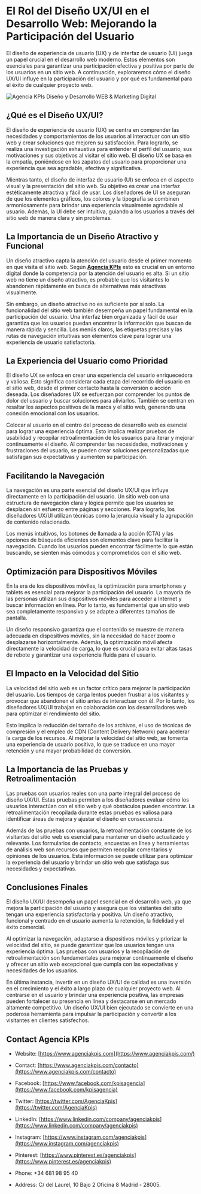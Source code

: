 # El Rol del Diseño UX/UI en el Desarrollo Web: Mejorando la Participación del Usuario

El diseño de experiencia de usuario (UX) y de interfaz de usuario (UI) juega un papel crucial en el desarrollo web moderno. Estos elementos son esenciales para garantizar una participación efectiva y positiva por parte de los usuarios en un sitio web. A continuación, exploraremos cómo el diseño UX/UI influye en la participación del usuario y por qué es fundamental para el éxito de cualquier proyecto web.

![Agencia KPIs
Diseño y Desarrollo WEB & Marketing Digital](https://blogger.googleusercontent.com/img/b/R29vZ2xl/AVvXsEhRGnaLQQMbUbLEhdhXngrhDQfvsTr8yWtb16mhYF2sc4xe_gLQxavPQJSqTnVqfJf6fqOJAmO0sfrY7JMJMclYW8U2AWyC0gJ6Cc0Xgb6pyynLVtCh4T7sCGKojTyL45BQMQ8SPO37RCe-OvP95ok7lLWZ7O1lCwq0mk-JYcr1oX480-3YbCdsAy1BpVhf/s1600/Untitled%20design%20%281%29.png)

## ¿Qué es el Diseño UX/UI?

El diseño de experiencia de usuario (UX) se centra en comprender las necesidades y comportamientos de los usuarios al interactuar con un sitio web y crear soluciones que mejoren su satisfacción. Para lograrlo, se realiza una investigación exhaustiva para entender el perfil del usuario, sus motivaciones y sus objetivos al visitar el sitio web. El diseño UX se basa en la empatía, poniéndose en los zapatos del usuario para proporcionar una experiencia que sea agradable, efectiva y significativa.


Mientras tanto, el diseño de interfaz de usuario (UI) se enfoca en el aspecto visual y la presentación del sitio web. Su objetivo es crear una interfaz estéticamente atractiva y fácil de usar. Los diseñadores de UI se aseguran de que los elementos gráficos, los colores y la tipografía se combinen armoniosamente para brindar una experiencia visualmente agradable al usuario. Además, la UI debe ser intuitiva, guiando a los usuarios a través del sitio web de manera clara y sin problemas.


## La Importancia de un Diseño Atractivo y Funcional

Un diseño atractivo capta la atención del usuario desde el primer momento en que visita el sitio web. Según [**Agencia KPIs**](https://www.agenciakpis.com/) esto es crucial en un entorno digital donde la competencia por la atención del usuario es alta. Si un sitio web no tiene un diseño atractivo, es probable que los visitantes lo abandonen rápidamente en busca de alternativas más atractivas visualmente.

Sin embargo, un diseño atractivo no es suficiente por sí solo. La funcionalidad del sitio web también desempeña un papel fundamental en la participación del usuario. Una interfaz bien organizada y fácil de usar garantiza que los usuarios puedan encontrar la información que buscan de manera rápida y sencilla. Los menús claros, las etiquetas precisas y las rutas de navegación intuitivas son elementos clave para lograr una experiencia de usuario satisfactoria.


## La Experiencia del Usuario como Prioridad

El diseño UX se enfoca en crear una experiencia del usuario enriquecedora y valiosa. Esto significa considerar cada etapa del recorrido del usuario en el sitio web, desde el primer contacto hasta la conversión o acción deseada. Los diseñadores UX se esfuerzan por comprender los puntos de dolor del usuario y buscar soluciones para aliviarlos. También se centran en resaltar los aspectos positivos de la marca y el sitio web, generando una conexión emocional con los usuarios.

Colocar al usuario en el centro del proceso de desarrollo web es esencial para lograr una experiencia óptima. Esto implica realizar pruebas de usabilidad y recopilar retroalimentación de los usuarios para iterar y mejorar continuamente el diseño. Al comprender las necesidades, motivaciones y frustraciones del usuario, se pueden crear soluciones personalizadas que satisfagan sus expectativas y aumenten su participación.


## Facilitando la Navegación

La navegación es una parte esencial del diseño UX/UI que influye directamente en la participación del usuario. Un sitio web con una estructura de navegación clara y lógica permite que los usuarios se desplacen sin esfuerzo entre páginas y secciones. Para lograrlo, los diseñadores UX/UI utilizan técnicas como la jerarquía visual y la agrupación de contenido relacionado.

Los menús intuitivos, los botones de llamada a la acción (CTA) y las opciones de búsqueda eficientes son elementos clave para facilitar la navegación. Cuando los usuarios pueden encontrar fácilmente lo que están buscando, se sienten más cómodos y comprometidos con el sitio web.


## Optimización para Dispositivos Móviles

En la era de los dispositivos móviles, la optimización para smartphones y tablets es esencial para mejorar la participación del usuario. La mayoría de las personas utilizan sus dispositivos móviles para acceder a Internet y buscar información en línea. Por lo tanto, es fundamental que un sitio web sea completamente responsivo y se adapte a diferentes tamaños de pantalla.

Un diseño responsivo garantiza que el contenido se muestre de manera adecuada en dispositivos móviles, sin la necesidad de hacer zoom o desplazarse horizontalmente. Además, la optimización móvil afecta directamente la velocidad de carga, lo que es crucial para evitar altas tasas de rebote y garantizar una experiencia fluida para el usuario.


## El Impacto en la Velocidad del Sitio

La velocidad del sitio web es un factor crítico para mejorar la participación del usuario. Los tiempos de carga lentos pueden frustrar a los visitantes y provocar que abandonen el sitio antes de interactuar con él. Por lo tanto, los diseñadores UX/UI trabajan en colaboración con los desarrolladores web para optimizar el rendimiento del sitio.

Esto implica la reducción del tamaño de los archivos, el uso de técnicas de compresión y el empleo de CDN (Content Delivery Network) para acelerar la carga de los recursos. Al mejorar la velocidad del sitio web, se fomenta una experiencia de usuario positiva, lo que se traduce en una mayor retención y una mayor probabilidad de conversión.


## La Importancia de las Pruebas y Retroalimentación

Las pruebas con usuarios reales son una parte integral del proceso de diseño UX/UI. Estas pruebas permiten a los diseñadores evaluar cómo los usuarios interactúan con el sitio web y qué obstáculos pueden encontrar. La retroalimentación recopilada durante estas pruebas es valiosa para identificar áreas de mejora y ajustar el diseño en consecuencia.

Además de las pruebas con usuarios, la retroalimentación constante de los visitantes del sitio web es esencial para mantener un diseño actualizado y relevante. Los formularios de contacto, encuestas en línea y herramientas de análisis web son recursos que permiten recopilar comentarios y opiniones de los usuarios. Esta información se puede utilizar para optimizar la experiencia del usuario y brindar un sitio web que satisfaga sus necesidades y expectativas.


## Conclusiones Finales

El diseño UX/UI desempeña un papel esencial en el desarrollo web, ya que mejora la participación del usuario y asegura que los visitantes del sitio tengan una experiencia satisfactoria y positiva. Un diseño atractivo, funcional y centrado en el usuario aumenta la retención, la fidelidad y el éxito comercial.

Al optimizar la navegación, adaptarse a dispositivos móviles y priorizar la velocidad del sitio, se puede garantizar que los usuarios tengan una experiencia óptima. Las pruebas con usuarios y la recopilación de retroalimentación son fundamentales para mejorar continuamente el diseño y ofrecer un sitio web excepcional que cumpla con las expectativas y necesidades de los usuarios.

En última instancia, invertir en un diseño UX/UI de calidad es una inversión en el crecimiento y el éxito a largo plazo de cualquier proyecto web. Al centrarse en el usuario y brindar una experiencia positiva, las empresas pueden fortalecer su presencia en línea y destacarse en un mercado altamente competitivo. Un diseño UX/UI bien ejecutado se convierte en una poderosa herramienta para impulsar la participación y convertir a los visitantes en clientes satisfechos.


## Contact Agencia KPIs

-   Website:  [https://www.agenciakpis.com](https://www.agenciakpis.com/)
    
-   Contact:  [https://www.agenciakpis.com/contacto](https://www.agenciakpis.com/contacto)
    
-   Facebook:  [https://www.facebook.com/kpisagencia](https://www.facebook.com/kpisagencia)
    
-   Twitter:  [https://twitter.com/AgenciaKpis](https://twitter.com/AgenciaKpis)
    
-   LinkedIn:  [https://www.linkedin.com/company/agenciakpis](https://www.linkedin.com/company/agenciakpis)
    
-   Instagram:  [https://www.instagram.com/agenciakpis](https://www.instagram.com/agenciakpis)
    
-   Pinterest:  [https://www.pinterest.es/agenciakpis](https://www.pinterest.es/agenciakpis)
    
-   Phone: +34 681 98 95 40
    
-   Address: C/ del Laurel, 10 Bajo 2 Oficina 8 Madrid - 28005.
